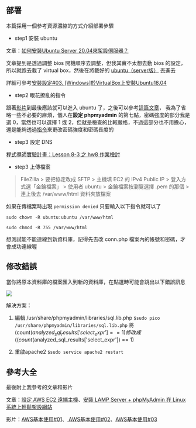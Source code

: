## 部署

本篇採用一個參考資源濃縮的方式介紹部署步驟

* step1 安裝 ubuntu

文章：[如何安裝Ubuntu Server 20.04來架設伺服器？](https://magiclen.org/ubuntu-server-20-04/)

文章提到是透過調整 bios 開機順序去調整，但我其實不太想去動 bios 的設定，所以就跑去載了 virtual box，然後在將載好的 [ubuntu（server版）](https://ubuntu.com/download/server) 丟進去

詳細可參考[安裝設定#03. [Windows]於VirtualBox上安裝Ubuntu18.04](https://www.youtube.com/watch?v=g5WqEmQrS1Y)

* step2 眼花撩亂的指令

跟著[影片](https://www.youtube.com/watch?v=kOHiDHb38MU)到最後應該就可以進入 ubuntu 了，之後可以參考[這篇文章](https://github.com/Lidemy/mentor-program-2nd-yuchun33/issues/15)，
我為了省略一些不必要的麻煩，個人在**設定 phpmyadmin**
的第七點，密碼強度的部分我是選 0，當然也可以選擇 1 或 2，但就是檢查的比較嚴格，不過這部分也不用擔心，還是能夠透過[指令](https://blog.vvtitan.com/2018/04/mysql%E6%9B%B4%E6%94%B9%E5%AF%86%E7%A2%BC%E9%A1%AF%E7%A4%BA%E3%80%8Cerror-1819-hy000-password-satisfy-current-policy-requirements%E3%80%8D%E9%8C%AF%E8%AA%A4%E8%A8%8A%E6%81%AF%E7%9A%84%E8%99%95/)來更改密碼強度和密碼長度的

* step3 設定 DNS

[程式導師實驗計畫：Lesson 8-3 之 hw8 作業檢討](https://youtu.be/w6MN-N2OFTg?t=1360)

* step3 上傳檔案
> FileZilla
    > 要把協定改成 SFTP
    > 主機填 EC2 的 IPv4 Public IP
    > 登入方式選「金鑰檔案」
    > 使用者 ubuntu
    > 金鑰檔案按瀏覽選擇 .pem 的那個
    > 連上後去 /var/www/html 資料夾放檔案

如果在傳檔案時出現 `permission denied`
只要輸入以下指令就可以了
```
sudo chown -R ubuntu:ubuntu /var/www/html

sudo chmod -R 755 /var/www/html
```
想測試能不能連線到新資料庫，記得先去改 conn.php 檔案內的帳號和密碼，才會成功連線喔

## 修改錯誤
當你將原本資料庫的檔案匯入到新的資料庫，在點選時可能會跳出以下錯誤訊息

![](https://2.bp.blogspot.com/-2d5ykm8Bz0A/W_Y7QfRVNDI/AAAAAAAABsY/onfDPDDK08w_v6RKYNn8Vs7yWUmr3lOUQCLcBGAs/s320/0001.png)

解決方案：
1. 編輯 /usr/share/phpmyadmin/libraries/sql.lib.php
   `$sudo pico /usr/share/phpmyadmin/libraries/sql.lib.php`
   將(count($analyzed_sql_results['select_expr'] == 1)
   修改成
       ((count($analyzed_sql_results['select_expr']) == 1)
       
2. 重啟apache2
   `$sudo service apache2 restart`
   
## 參考大全
最後附上我參考的文章和影片

文章：[設定 AWS EC2 遠端主機](https://github.com/Lidemy/mentor-program-2nd-yuchun33/issues/15)、[安裝 LAMP Server + phpMyAdmin 在 Linux 系統上輕鬆架設網站](https://magiclen.org/lamp/)

影片：[AWS基本使用#01](https://www.youtube.com/watch?v=roIzxMx-XHc)、[ AWS基本使用#02](https://www.youtube.com/watch?v=M0haiLTvTp4)、[AWS基本使用#03](https://www.youtube.com/watch?v=kOHiDHb38MU)
